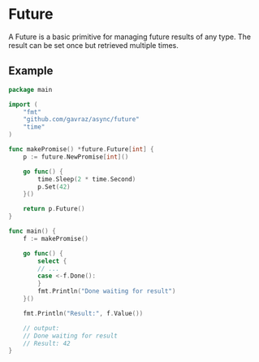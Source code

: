 # Future

A Future is a basic primitive for managing future results of any type. The result can be set once but retrieved multiple times.

## Example 
```go
package main

import (
	"fmt"
	"github.com/gavraz/async/future"
	"time"
)

func makePromise() *future.Future[int] {
	p := future.NewPromise[int]()

	go func() {
		time.Sleep(2 * time.Second)
		p.Set(42)
	}()

	return p.Future()
}

func main() {
	f := makePromise()

	go func() {
		select {
		// ...
		case <-f.Done():
		}
		fmt.Println("Done waiting for result")
	}()

	fmt.Println("Result:", f.Value())

	// output:
	// Done waiting for result
	// Result: 42
}

```